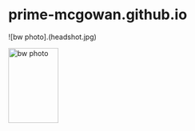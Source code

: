 # prime-mcgowan.github.io
![bw photo].(headshot.jpg)

<img src="/img/headshot.jpg" alt="bw photo" width=100px height=150px> 

